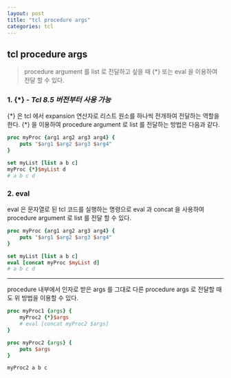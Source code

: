 ```yaml
---
layout: post
title: "tcl procedure args"
categories: tcl
---
```

   
## tcl procedure args

> procedure argument 를 list 로 전달하고 싶을 때 {*} 또는 eval 을 이용하여 전달 할 수 있다.

### 1. {\*} - *Tcl 8.5 버전부터 사용 가능*   
 {\*} 은 tcl 에서 expansion 연산자로 리스트 원소를 하나씩 전개하여 전달하는 역할을 한다. {\*} 을 이용하여 procedure argument 로 list 를 전달하는 방법은 다음과 같다.
```tcl
proc myProc {arg1 arg2 arg3 arg4} {
    puts "$arg1 $arg2 $arg3 $arg4"
}

set myList [list a b c]
myProc {*}$myList d
# a b c d
```

### 2. eval   
eval 은 문자열로 된 tcl 코드를 실행하는 명령으로 eval 과 concat 을 사용하여 procedure argument 로 list 를 전달 할 수 있다.
```tcl
proc myProc {arg1 arg2 arg3 arg4} {
    puts "$arg1 $arg2 $arg3 $arg4"
}

set myList [list a b c]
eval [concat myProc $myList d]
# a b c d
```
   
---
   
procedure 내부에서 인자로 받은 args 를 그대로 다른 procedure args 로 전달할 때도 위 방법을 이용할 수 있다.
```tcl
proc myProc1 {args} {
    myProc2 {*}$args
    # eval [concat myProc2 $args]
}

proc myProc2 {args} {
    puts $args
}

myProc2 a b c
```

